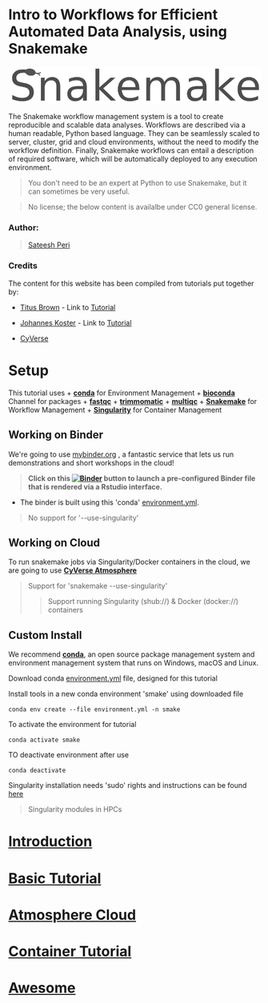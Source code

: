 Intro to Workflows for Efficient Automated Data Analysis, using Snakemake
===
![logo](/img/smake_logo.png)

The Snakemake workflow management system is a tool to create reproducible and scalable data analyses. Workflows are described via a human readable, Python based language. They can be seamlessly scaled to server, cluster, grid and cloud environments, without the need to modify the workflow definition. Finally, Snakemake workflows can entail a description of required software, which will be automatically deployed to any execution environment.

>  You don't need to be an expert at Python to use Snakemake, but it can sometimes be very useful.

> No license; the below content is availalbe under CC0 general license.


### Author:
> [Sateesh Peri](https://twitter.com/perisateesh)

### Credits
The content for this website has been compiled from tutorials put together by:
+ [Titus Brown](https://twitter.com/ctitusbrown) - Link to [Tutorial](https://github.com/ctb/2019-snakemake-ucdavis)

+ [Johannes Koster](https://twitter.com/johanneskoester) - Link to [Tutorial](https://snakemake.readthedocs.io/en/stable/tutorial/tutorial.html)

+ [CyVerse](https://user.cyverse.org/)

# Setup

This tutorial uses
	+ [**conda**](https://conda.io/en/latest/) for Environment Management
		+ [**bioconda**](https://bioconda.github.io/) Channel for packages
			+ [**fastqc**](https://www.bioinformatics.babraham.ac.uk/projects/fastqc/)
			+ [**trimmomatic**](http://www.usadellab.org/cms/?page=trimmomatic)
			+ [**multiqc**](https://multiqc.info/)
	+ [**Snakemake**](https://snakemake.readthedocs.io/en/stable/) for Workflow Management
    + [**Singularity**](https://www.sylabs.io/docs/) for Container Management

## Working on Binder

We're going to use [mybinder.org](https://mybinder.org/) , a fantastic service that lets us run demonstrations and short workshops in the cloud! 

> **Click on this [![Binder](https://mybinder.org/badge_logo.svg)](https://mybinder.org/v2/gh/sateeshperi/snakemake2019.git/binder?urlpath=rstudio) button to launch a pre-configured Binder file that is rendered via a Rstudio interface.**

- The binder is built using this 'conda' [environment.yml](https://github.com/sateeshperi/snakemake2019/blob/master/binder/environment.yml).

> No support for '--use-singularity'

## Working on Cloud

To run snakemake jobs via Singularity/Docker containers in the cloud, we are going to use [**CyVerse Atmosphere**](https://snakemake2019.readthedocs.io/en/latest/Atmosphere_Cloud.html) 

> Support for 'snakemake --use-singularity'
> >Support running Singularity (shub://) & Docker (docker://) containers

## Custom Install

We recommend [**conda**](https://conda.io/en/latest/), an open source package management system and environment management system that runs on Windows, macOS and Linux. 

Download conda [environment.yml](https://github.com/sateeshperi/snakemake2019/blob/master/binder/environment.yml) file, designed for this tutorial

Install tools in a new conda environment 'smake' using downloaded file

```
conda env create --file environment.yml -n smake
```
To activate the environment for tutorial
```
conda activate smake
```
TO deactivate environment after use
```
conda deactivate
```

Singularity installation needs 'sudo' rights and instructions can be found [here](https://www.sylabs.io/guides/3.0/user-guide/installation.html#installation)

> Singularity modules in HPCs

# [Introduction](https://snakemake2019.readthedocs.io/en/latest/introduction.html)

# [Basic Tutorial](https://snakemake2019.readthedocs.io/en/latest/basic_tutorial.html)

# [Atmosphere Cloud](https://snakemake2019.readthedocs.io/en/latest/Atmosphere_Cloud.html)

# [Container Tutorial](https://snakemake2019.readthedocs.io/en/latest/container_tutorial.html)

# [Awesome](https://snakemake2019.readthedocs.io/en/latest/awesome.html)